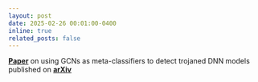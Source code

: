 ```yaml
---
layout: post
date: 2025-02-26 00:01:00-0400
inline: true
related_posts: false
---
```


**[Paper](https://arxiv.org/pdf/2502.18592)** on using GCNs as meta-classifiers to detect trojaned DNN models published on **[arXiv](https://arxiv.org/abs/2502.18592)** 
